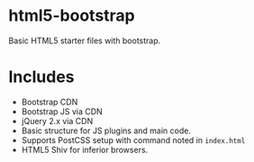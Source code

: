 # html5-bootstrap
Basic HTML5 starter files with bootstrap.

# Includes
* Bootstrap CDN
* Bootstrap JS via CDN
* jQuery 2.x via CDN
* Basic structure for JS plugins and main code.
* Supports PostCSS setup with command noted in `index.html`
* HTML5 Shiv for inferior browsers.